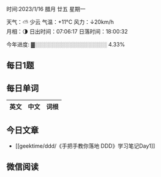 

时间:2023/1/16 腊月 廿五 星期一

天气：⛅️  少云 气温：+11°C 风力：↓20km/h  
月相：🌗 日出时间：07:06:17 日落时间：18:00:32

今年进度: ▓░░░░░░░░░░░░░░░░░░░ 4.33%


## 每日1题



## 每日单词

| 英文       | 中文       |词根|
| ---------- | ---------- | ---|


## 今日文章

- [[geektime/ddd/《手把手教你落地 DDD》学习笔记Day1]]


## 微信阅读

<!-- start of weread -->


<!-- end of weread -->
